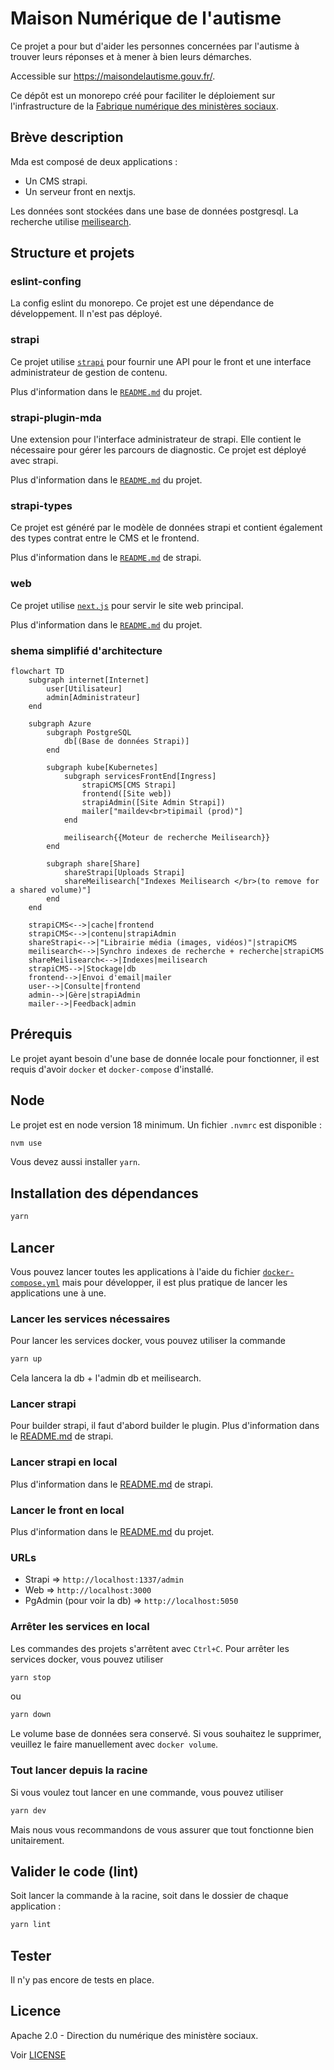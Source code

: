 # Maison Numérique de l'autisme

Ce projet a pour but d'aider les personnes concernées par l'autisme à trouver leurs réponses et à mener à bien leurs démarches.

Accessible sur https://maisondelautisme.gouv.fr/.

Ce dépôt est un monorepo créé pour faciliter le déploiement sur l'infrastructure de la [Fabrique numérique des ministères sociaux](https://fabrique.social.gouv.fr).

## Brève description

Mda est composé de deux applications :

- Un CMS strapi.
- Un serveur front en nextjs.

Les données sont stockées dans une base de données postgresql. La recherche utilise [meilisearch](https://www.meilisearch.com/).

## Structure et projets

### eslint-confing

La config eslint du monorepo. Ce projet est une dépendance de développement. Il n'est pas déployé.

### strapi

Ce projet utilise [`strapi`](https://strapi.io/) pour fournir une API pour le front et une interface administrateur de gestion de contenu.

Plus d'information dans le [`README.md`](./apps/strapi/README.md) du projet.

### strapi-plugin-mda

Une extension pour l'interface administrateur de strapi. Elle contient le nécessaire pour gérer les parcours de diagnostic. Ce projet est déployé avec strapi.

Plus d'information dans le [`README.md`](./packages/strapi-plugin-mda/README.md) du projet.

### strapi-types

Ce projet est généré par le modèle de données strapi et contient également des types contrat entre le CMS et le frontend.

Plus d'information dans le [`README.md`](./apps/strapi/README.md) de strapi.

### web

Ce projet utilise [`next.js`](https://nextjs.org/) pour servir le site web principal.

Plus d'information dans le [`README.md`](./apps/web/README.md) du projet.

### shema simplifié d'architecture

```mermaid
flowchart TD
    subgraph internet[Internet]
        user[Utilisateur]
        admin[Administrateur]
    end

    subgraph Azure
        subgraph PostgreSQL
            db[(Base de données Strapi)]
        end

        subgraph kube[Kubernetes]
            subgraph servicesFrontEnd[Ingress]
                strapiCMS[CMS Strapi]
                frontend([Site web])
                strapiAdmin([Site Admin Strapi])
                mailer["maildev<br>tipimail (prod)"]
            end

            meilisearch{{Moteur de recherche Meilisearch}}
        end

        subgraph share[Share]
            shareStrapi[Uploads Strapi]
            shareMeilisearch["Indexes Meilisearch </br>(to remove for a shared volume)"]
        end
    end

    strapiCMS<-->|cache|frontend
    strapiCMS<-->|contenu|strapiAdmin
    shareStrapi<-->|"Librairie média (images, vidéos)"|strapiCMS
    meilisearch<-->|Synchro indexes de recherche + recherche|strapiCMS
    shareMeilisearch<-->|Indexes|meilisearch
    strapiCMS-->|Stockage|db
    frontend-->|Envoi d'email|mailer
    user-->|Consulte|frontend
    admin-->|Gère|strapiAdmin
    mailer-->|Feedback|admin
```

## Prérequis

Le projet ayant besoin d'une base de donnée locale pour fonctionner, il est requis d'avoir `docker` et `docker-compose` d'installé.

## Node
Le projet est en node version 18 minimum. Un fichier `.nvmrc` est disponible :

```sh
nvm use
```

Vous devez aussi installer `yarn`.

## Installation des dépendances

```sh
yarn
```

## Lancer

Vous pouvez lancer toutes les applications à l'aide du fichier [`docker-compose.yml`](./docker-compose.yml) mais pour développer, il est plus pratique de lancer les applications une à une.

### Lancer les services nécessaires

Pour lancer les services docker, vous pouvez utiliser la commande

```sh
yarn up
```

Cela lancera la db + l'admin db et meilisearch.

### Lancer strapi

Pour builder strapi, il faut d'abord builder le plugin. Plus d'information dans le [README.md](./apps/strapi/README.md#lancer) de strapi.

### Lancer strapi en local

Plus d'information dans le [README.md](./apps/strapi/README.md#lancer) de strapi.

### Lancer le front en local

Plus d'information dans le [README.md](./apps/web/README.md#lancer) du projet.

### URLs
- Strapi => `http://localhost:1337/admin`
- Web => `http://localhost:3000`
- PgAdmin (pour voir la db) => `http://localhost:5050`

### Arrêter les services en local

Les commandes des projets s'arrêtent avec `Ctrl+C`. Pour arrêter les services docker, vous pouvez utiliser

```sh
yarn stop
```

ou

```sh
yarn down
```

Le volume base de données sera conservé. Si vous souhaitez le supprimer, veuillez le faire manuellement avec `docker volume`.

### Tout lancer depuis la racine

Si vous voulez tout lancer en une commande, vous pouvez utiliser

```sh
yarn dev
```

Mais nous vous recommandons de vous assurer que tout fonctionne bien unitairement.

## Valider le code (lint)

Soit lancer la commande à la racine, soit dans le dossier de chaque application :

```sh
yarn lint
```

## Tester

Il n'y pas encore de tests en place.

## Licence

Apache 2.0 - Direction du numérique des ministère sociaux.

Voir [LICENSE](./LICENSE)
